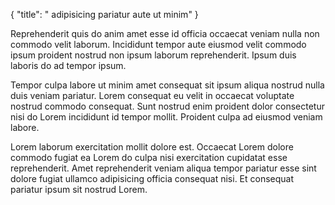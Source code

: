{
  "title": " adipisicing pariatur aute ut minim"
}

Reprehenderit quis do anim amet esse id officia occaecat veniam nulla non commodo velit laborum. Incididunt tempor aute eiusmod velit commodo ipsum proident nostrud non ipsum laborum reprehenderit. Ipsum duis laboris do ad tempor ipsum.

Tempor culpa labore ut minim amet consequat sit ipsum aliqua nostrud nulla duis veniam pariatur. Lorem consequat eu velit in occaecat voluptate nostrud commodo consequat. Sunt nostrud enim proident dolor consectetur nisi do Lorem incididunt id tempor mollit. Proident culpa ad eiusmod veniam labore.

Lorem laborum exercitation mollit dolore est. Occaecat Lorem dolore commodo fugiat ea Lorem do culpa nisi exercitation cupidatat esse reprehenderit. Amet reprehenderit veniam aliqua tempor pariatur esse sint dolore fugiat ullamco adipisicing officia consequat nisi. Et consequat pariatur ipsum sit nostrud Lorem.